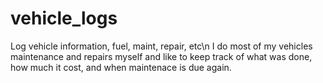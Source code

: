 # vehicle_logs
Log vehicle information, fuel, maint, repair, etc\n
I do most of my vehicles maintenance and repairs myself and like to keep track of what was done, how much it cost, and when maintenace is due again.
